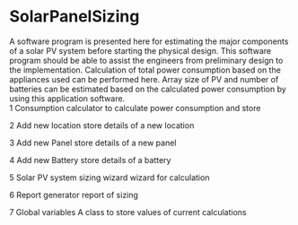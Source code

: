 # SolarPanelSizing
A software program is presented here for estimating the major components of a solar PV system before starting the physical design. This software program should be able to assist the engineers from preliminary design to the implementation. Calculation of total power consumption based on the appliances used can be performed here. Array size of PV and number of batteries can be estimated based on the calculated power consumption by using this application software.  
1	Consumption calculator	      to calculate power consumption and store

2	Add new location	              store details of a new location

3	Add new Panel	              	  store details of a new panel

4	Add new Battery	                store details of a battery

5	Solar PV system                 sizing wizard	wizard for calculation

6	Report generator	              report of sizing

7	Global variables	              A class to store values of current calculations

